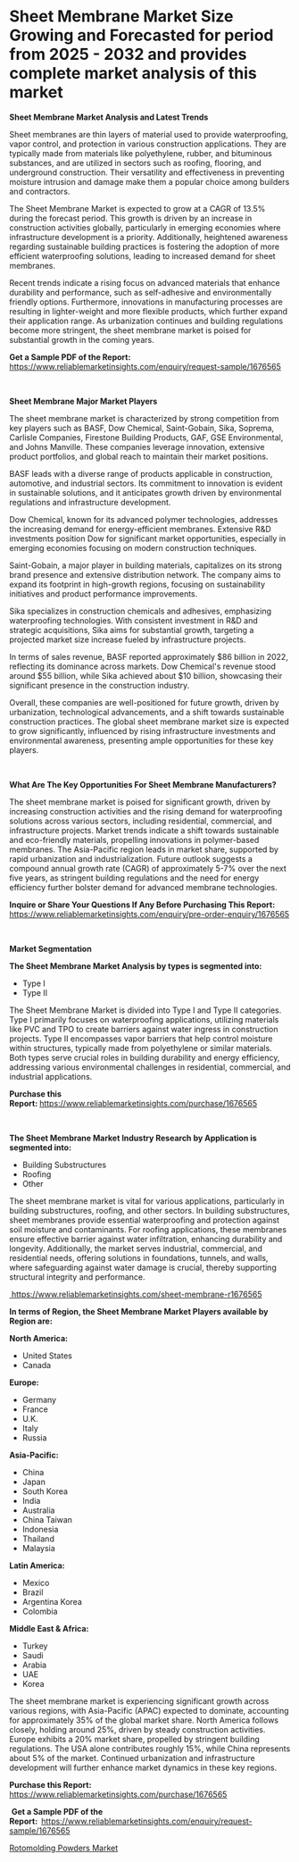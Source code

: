 <p><h1>Sheet Membrane Market Size Growing and Forecasted for period from 2025 - 2032 and provides complete market analysis of this market</h1></p><p><strong>Sheet Membrane Market Analysis and Latest Trends</strong></p>
<p><p>Sheet membranes are thin layers of material used to provide waterproofing, vapor control, and protection in various construction applications. They are typically made from materials like polyethylene, rubber, and bituminous substances, and are utilized in sectors such as roofing, flooring, and underground construction. Their versatility and effectiveness in preventing moisture intrusion and damage make them a popular choice among builders and contractors.</p><p>The Sheet Membrane Market is expected to grow at a CAGR of 13.5% during the forecast period. This growth is driven by an increase in construction activities globally, particularly in emerging economies where infrastructure development is a priority. Additionally, heightened awareness regarding sustainable building practices is fostering the adoption of more efficient waterproofing solutions, leading to increased demand for sheet membranes.</p><p>Recent trends indicate a rising focus on advanced materials that enhance durability and performance, such as self-adhesive and environmentally friendly options. Furthermore, innovations in manufacturing processes are resulting in lighter-weight and more flexible products, which further expand their application range. As urbanization continues and building regulations become more stringent, the sheet membrane market is poised for substantial growth in the coming years.</p></p>
<p><strong>Get a Sample PDF of the Report:&nbsp;</strong> <a href="https://www.reliablemarketinsights.com/enquiry/request-sample/1676565?utm_campaign=2993&utm_medium=2&utm_source=Github&utm_content=ia&utm_term=24032025&utm_id=sheet-membrane">https://www.reliablemarketinsights.com/enquiry/request-sample/1676565</a></p>
<p>&nbsp;</p>
<p><strong>Sheet Membrane Major Market Players</strong></p>
<p><p>The sheet membrane market is characterized by strong competition from key players such as BASF, Dow Chemical, Saint-Gobain, Sika, Soprema, Carlisle Companies, Firestone Building Products, GAF, GSE Environmental, and Johns Manville. These companies leverage innovation, extensive product portfolios, and global reach to maintain their market positions.</p><p>BASF leads with a diverse range of products applicable in construction, automotive, and industrial sectors. Its commitment to innovation is evident in sustainable solutions, and it anticipates growth driven by environmental regulations and infrastructure development. </p><p>Dow Chemical, known for its advanced polymer technologies, addresses the increasing demand for energy-efficient membranes. Extensive R&D investments position Dow for significant market opportunities, especially in emerging economies focusing on modern construction techniques.</p><p>Saint-Gobain, a major player in building materials, capitalizes on its strong brand presence and extensive distribution network. The company aims to expand its footprint in high-growth regions, focusing on sustainability initiatives and product performance improvements.</p><p>Sika specializes in construction chemicals and adhesives, emphasizing waterproofing technologies. With consistent investment in R&D and strategic acquisitions, Sika aims for substantial growth, targeting a projected market size increase fueled by infrastructure projects.</p><p>In terms of sales revenue, BASF reported approximately $86 billion in 2022, reflecting its dominance across markets. Dow Chemical's revenue stood around $55 billion, while Sika achieved about $10 billion, showcasing their significant presence in the construction industry.</p><p>Overall, these companies are well-positioned for future growth, driven by urbanization, technological advancements, and a shift towards sustainable construction practices. The global sheet membrane market size is expected to grow significantly, influenced by rising infrastructure investments and environmental awareness, presenting ample opportunities for these key players.</p></p>
<p>&nbsp;</p>
<p><strong>What Are The Key Opportunities For Sheet Membrane Manufacturers?</strong></p>
<p><p>The sheet membrane market is poised for significant growth, driven by increasing construction activities and the rising demand for waterproofing solutions across various sectors, including residential, commercial, and infrastructure projects. Market trends indicate a shift towards sustainable and eco-friendly materials, propelling innovations in polymer-based membranes. The Asia-Pacific region leads in market share, supported by rapid urbanization and industrialization. Future outlook suggests a compound annual growth rate (CAGR) of approximately 5-7% over the next five years, as stringent building regulations and the need for energy efficiency further bolster demand for advanced membrane technologies.</p></p>
<p><strong>Inquire or Share Your Questions If Any Before Purchasing This Report:</strong> <a href="https://www.reliablemarketinsights.com/enquiry/pre-order-enquiry/1676565?utm_campaign=2993&utm_medium=2&utm_source=Github&utm_content=ia&utm_term=24032025&utm_id=sheet-membrane">https://www.reliablemarketinsights.com/enquiry/pre-order-enquiry/1676565</a></p>
<p>&nbsp;</p>
<p><strong>Market Segmentation</strong></p>
<p><strong>The Sheet Membrane Market Analysis by types is segmented into:</strong></p>
<p><ul><li>Type I</li><li>Type II</li></ul></p>
<p><p>The Sheet Membrane Market is divided into Type I and Type II categories. Type I primarily focuses on waterproofing applications, utilizing materials like PVC and TPO to create barriers against water ingress in construction projects. Type II encompasses vapor barriers that help control moisture within structures, typically made from polyethylene or similar materials. Both types serve crucial roles in building durability and energy efficiency, addressing various environmental challenges in residential, commercial, and industrial applications.</p></p>
<p><strong>Purchase this Report:&nbsp;</strong><a href="https://www.reliablemarketinsights.com/purchase/1676565?utm_campaign=2993&utm_medium=2&utm_source=Github&utm_content=ia&utm_term=24032025&utm_id=sheet-membrane">https://www.reliablemarketinsights.com/purchase/1676565</a></p>
<p>&nbsp;</p>
<p><strong>The Sheet Membrane Market Industry Research by Application is segmented into:</strong></p>
<p><ul><li>Building Substructures</li><li>Roofing</li><li>Other</li></ul></p>
<p><p>The sheet membrane market is vital for various applications, particularly in building substructures, roofing, and other sectors. In building substructures, sheet membranes provide essential waterproofing and protection against soil moisture and contaminants. For roofing applications, these membranes ensure effective barrier against water infiltration, enhancing durability and longevity. Additionally, the market serves industrial, commercial, and residential needs, offering solutions in foundations, tunnels, and walls, where safeguarding against water damage is crucial, thereby supporting structural integrity and performance.</p></p>
<p><a href="https://www.reliablemarketinsights.com/sheet-membrane-r1676565?utm_campaign=2993&utm_medium=2&utm_source=Github&utm_content=ia&utm_term=24032025&utm_id=sheet-membrane">&nbsp;https://www.reliablemarketinsights.com/sheet-membrane-r1676565</a></p>
<p><strong>In terms of Region, the Sheet Membrane Market Players available by Region are:</strong></p>
<p>
    <p> <strong> North America: </strong>
        <ul>
            <li>United States</li>
            <li>Canada</li>
        </ul>
        </p> 
    <p> <strong> Europe: </strong>
        <ul>
            <li>Germany</li>
            <li>France</li>
            <li>U.K.</li>
            <li>Italy</li>
            <li>Russia</li>
        </ul>
        </p> 
    <p> <strong> Asia-Pacific: </strong>
        <ul>
            <li>China</li>
            <li>Japan</li>
            <li>South Korea</li>
            <li>India</li>
            <li>Australia</li>
            <li>China Taiwan</li>
            <li>Indonesia</li>
            <li>Thailand</li>
            <li>Malaysia</li>
        </ul>
        </p> 
    <p> <strong> Latin America: </strong>
        <ul>
            <li>Mexico</li>
            <li>Brazil</li>
            <li>Argentina Korea</li>
            <li>Colombia</li>
        </ul>
        </p> 
    <p> <strong> Middle East & Africa: </strong>
        <ul>
            <li>Turkey</li>
            <li>Saudi</li>
            <li>Arabia</li>
            <li>UAE</li>
            <li>Korea</li>
        </ul>
    </p>
    </p>
<p><p>The sheet membrane market is experiencing significant growth across various regions, with Asia-Pacific (APAC) expected to dominate, accounting for approximately 35% of the global market share. North America follows closely, holding around 25%, driven by steady construction activities. Europe exhibits a 20% market share, propelled by stringent building regulations. The USA alone contributes roughly 15%, while China represents about 5% of the market. Continued urbanization and infrastructure development will further enhance market dynamics in these key regions.</p></p>
<p><strong>Purchase this Report: </strong><a href="https://www.reliablemarketinsights.com/purchase/1676565?utm_campaign=2993&utm_medium=2&utm_source=Github&utm_content=ia&utm_term=24032025&utm_id=sheet-membrane">https://www.reliablemarketinsights.com/purchase/1676565</a></p>
<p>&nbsp;<strong>Get a Sample PDF of the Report:&nbsp;&nbsp;</strong><a href="https://www.reliablemarketinsights.com/enquiry/request-sample/1676565?utm_campaign=2993&utm_medium=2&utm_source=Github&utm_content=ia&utm_term=24032025&utm_id=sheet-membrane">https://www.reliablemarketinsights.com/enquiry/request-sample/1676565</a></p>
<p><strong></strong></p>
<p><p><a href="https://github.com/kaloyhboosh/Market-Research-Report-List-1/blob/main/rotomolding-powders-market.md?utm_campaign=2993&utm_medium=2&utm_source=Github&utm_content=ia&utm_term=24032025&utm_id=sheet-membrane">Rotomolding Powders Market</a></p></p>